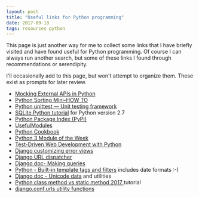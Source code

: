 ```yaml
---
layout: post
title: "Useful links for Python programming"
date: 2017-09-18
tags: resources python
---
```


This page is just another way for me to collect some links that I have briefly visited and have found useful for Python programming. Of course I can always run another search, but some of these links I found through recommendations or serendipity.  

I'll occasionally add to this page, but won't attempt to organize them. These exist as prompts for later review.

* [Mocking External APIs in Python](https://realpython.com/blog/python/testing-third-party-apis-with-mocks/)
* [Python Sorting Mini-HOW TO](https://wiki.python.org/moin/HowTo/Sorting)
* [Python unittest — Unit testing framework](https://docs.python.org/3/library/unittest.html#unittest.TestCase.setUp)
* [SQLite Python tutorial](http://zetcode.com/db/sqlitepythontutorial/) for Python version 2.7
* [Python Package Index (PyPI)](https://pypi.org/)
* [UsefulModules](https://wiki.python.org/moin/UsefulModules#Useful_Modules.2C_Packages_and_Libraries)
* [Python Cookbook](http://chimera.labs.oreilly.com/books/1230000000393/index.html)
* [Python 3 Module of the Week](https://pymotw.com/3/)
* [Test-Driven Web Development with Python](http://www.obeythetestinggoat.com/pages/book.html)
* [Django customizing error views](https://docs.djangoproject.com/en/1.8/topics/http/views/#customizing-error-views)
* [Django URL dispatcher](https://docs.djangoproject.com/en/1.11/topics/http/urls/)
* [Django doc- Making queries](https://docs.djangoproject.com/en/1.11/topics/db/queries/#copying-model-instances)
* [Python - Built-in template tags and filters](https://docs.djangoproject.com/en/1.11/ref/templates/builtins/) includes date formats :-)
* [Django doc - Unicode data](https://docs.djangoproject.com/en/1.8/ref/unicode/) and utilities
* [Python class method vs static method 2017 ](http://www.bogotobogo.com/python/python_differences_between_static_method_and_class_method_instance_method.php)tutorial
* [django.conf.urls utility functions](https://docs.djangoproject.com/en/1.11/ref/urls/#django.conf.urls.url)
